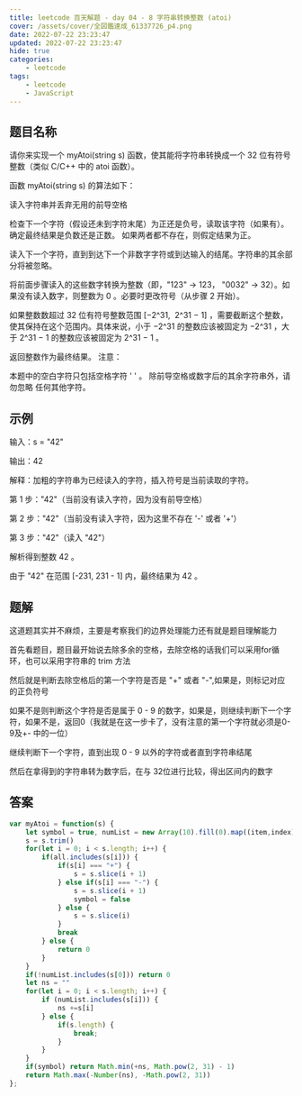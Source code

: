 ```yaml
---
title: leetcode 百天解题 - day 04 - 8 字符串转换整数 (atoi)
cover: /assets/cover/全図鑑達成_61337726_p4.png
date: 2022-07-22 23:23:47
updated: 2022-07-22 23:23:47
hide: true
categories:
    - leetcode
tags:
    - leetcode
    - JavaScript
---
```

## 题目名称
请你来实现一个 myAtoi(string s) 函数，使其能将字符串转换成一个 32 位有符号整数（类似 C/C++ 中的 atoi 函数）。

函数 myAtoi(string s) 的算法如下：

读入字符串并丢弃无用的前导空格

检查下一个字符（假设还未到字符末尾）为正还是负号，读取该字符（如果有）。 确定最终结果是负数还是正数。 如果两者都不存在，则假定结果为正。

读入下一个字符，直到到达下一个非数字字符或到达输入的结尾。字符串的其余部分将被忽略。

将前面步骤读入的这些数字转换为整数（即，"123" -> 123， "0032" -> 32）。如果没有读入数字，则整数为 0 。必要时更改符号（从步骤 2 开始）。

如果整数数超过 32 位有符号整数范围 [−2^31,  2^31 − 1] ，需要截断这个整数，使其保持在这个范围内。具体来说，小于 −2^31 的整数应该被固定为 −2^31 ，大于 2^31 − 1 的整数应该被固定为 2^31 − 1 。

返回整数作为最终结果。
注意：

本题中的空白字符只包括空格字符 ' ' 。
除前导空格或数字后的其余字符串外，请勿忽略 任何其他字符。

## 示例

输入：s = "42"

输出：42

解释：加粗的字符串为已经读入的字符，插入符号是当前读取的字符。

第 1 步："42"（当前没有读入字符，因为没有前导空格）

第 2 步："42"（当前没有读入字符，因为这里不存在 '-' 或者 '+'）

第 3 步："42"（读入 "42"）

解析得到整数 42 。

由于 "42" 在范围 [-231, 231 - 1] 内，最终结果为 42 。

## 题解

这道题其实并不麻烦，主要是考察我们的边界处理能力还有就是题目理解能力

首先看题目，题目最开始说去除多余的空格，去除空格的话我们可以采用for循环，也可以采用字符串的 trim 方法

然后就是判断去除空格后的第一个字符是否是 "+" 或者 "-",如果是，则标记对应的正负符号

如果不是则判断这个字符是否是属于 0 - 9 的数字，如果是，则继续判断下一个字符，如果不是，返回0（我就是在这一步卡了，没有注意的第一个字符就必须是0-9及+- 中的一位）

继续判断下一个字符，直到出现 0 - 9 以外的字符或者直到字符串结尾

然后在拿得到的字符串转为数字后，在与 32位进行比较，得出区间内的数字

## 答案

~~~js
var myAtoi = function(s) {
    let symbol = true, numList = new Array(10).fill(0).map((item,index) => index + ""), all = ["+", "-"].concat(numList)
    s = s.trim()
    for(let i = 0; i < s.length; i++) {
        if(all.includes(s[i])) {
            if(s[i] === "+") {
                s = s.slice(i + 1)
            } else if(s[i] === "-") {
                s = s.slice(i + 1)
                symbol = false
            } else {
                s = s.slice(i)
            }
            break
        } else {
            return 0
        }
    }
    if(!numList.includes(s[0])) return 0
    let ns = "" 
    for(let i = 0; i < s.length; i++) {
        if (numList.includes(s[i])) {
            ns +=s[i]
        } else {
            if(s.length) {
                break;
            }
        }
    }
    if(symbol) return Math.min(+ns, Math.pow(2, 31) - 1)
    return Math.max(-Number(ns), -Math.pow(2, 31))
};
~~~